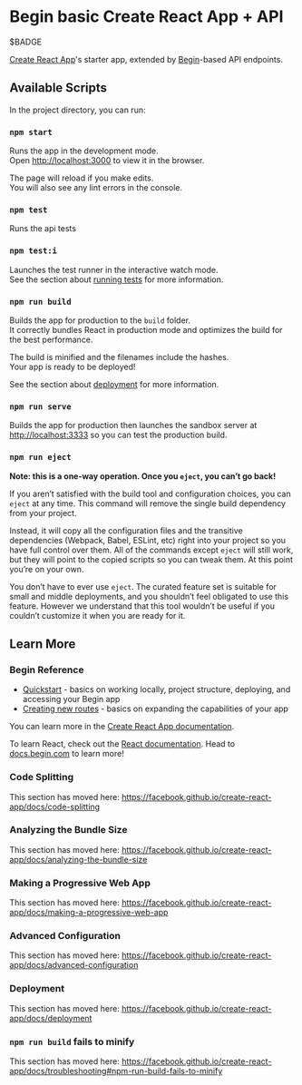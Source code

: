 # Begin basic Create React App + API

$BADGE

[Create React App](https://create-react-app.dev/)'s starter app, extended by [Begin](https://begin.com)-based API endpoints.

## Available Scripts

In the project directory, you can run:


### `npm start`

Runs the app in the development mode.<br>
Open [http://localhost:3000](http://localhost:3000) to view it in the browser.

The page will reload if you make edits.<br>
You will also see any lint errors in the console.


### `npm test`

Runs the api tests


### `npm test:i`

Launches the test runner in the interactive watch mode.<br>
See the section about [running tests](https://facebook.github.io/create-react-app/docs/running-tests) for more information.


### `npm run build`

Builds the app for production to the `build` folder.<br>
It correctly bundles React in production mode and optimizes the build for the best performance.

The build is minified and the filenames include the hashes.<br>
Your app is ready to be deployed!

See the section about [deployment](https://facebook.github.io/create-react-app/docs/deployment) for more information.


### `npm run serve`

Builds the app for production then launches the sandbox server at [http://localhost:3333](http://localhost:3333) so you can test the production build.


### `npm run eject`

**Note: this is a one-way operation. Once you `eject`, you can’t go back!**

If you aren’t satisfied with the build tool and configuration choices, you can `eject` at any time. This command will remove the single build dependency from your project.

Instead, it will copy all the configuration files and the transitive dependencies (Webpack, Babel, ESLint, etc) right into your project so you have full control over them. All of the commands except `eject` will still work, but they will point to the copied scripts so you can tweak them. At this point you’re on your own.

You don’t have to ever use `eject`. The curated feature set is suitable for small and middle deployments, and you shouldn’t feel obligated to use this feature. However we understand that this tool wouldn’t be useful if you couldn’t customize it when you are ready for it.


## Learn More

### Begin Reference
- [Quickstart](https://docs.begin.com/en/guides/quickstart/) - basics on working locally, project structure, deploying, and accessing your Begin app
- [Creating new routes](https://docs.begin.com/en/functions/creating-new-functions) - basics on expanding the capabilities of your app

You can learn more in the [Create React App documentation](https://facebook.github.io/create-react-app/docs/getting-started).

To learn React, check out the [React documentation](https://reactjs.org/).
Head to [docs.begin.com](https://docs.begin.com/) to learn more!


### Code Splitting

This section has moved here: https://facebook.github.io/create-react-app/docs/code-splitting


### Analyzing the Bundle Size

This section has moved here: https://facebook.github.io/create-react-app/docs/analyzing-the-bundle-size


### Making a Progressive Web App

This section has moved here: https://facebook.github.io/create-react-app/docs/making-a-progressive-web-app


### Advanced Configuration

This section has moved here: https://facebook.github.io/create-react-app/docs/advanced-configuration


### Deployment

This section has moved here: https://facebook.github.io/create-react-app/docs/deployment


### `npm run build` fails to minify

This section has moved here: https://facebook.github.io/create-react-app/docs/troubleshooting#npm-run-build-fails-to-minify

